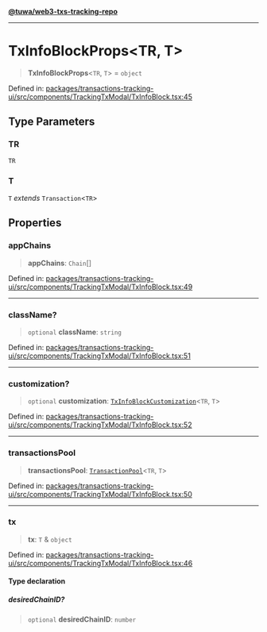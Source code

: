 [**@tuwa/web3-txs-tracking-repo**](../../../README.md)

***

# TxInfoBlockProps\<TR, T\>

> **TxInfoBlockProps**\<`TR`, `T`\> = `object`

Defined in: [packages/transactions-tracking-ui/src/components/TrackingTxModal/TxInfoBlock.tsx:45](https://github.com/TuwaIO/web3-transactions-tracking/blob/926476a2e29dd99c5b16e664ed8df05f81039399/packages/transactions-tracking-ui/src/components/TrackingTxModal/TxInfoBlock.tsx#L45)

## Type Parameters

### TR

`TR`

### T

`T` *extends* `Transaction`\<`TR`\>

## Properties

### appChains

> **appChains**: `Chain`[]

Defined in: [packages/transactions-tracking-ui/src/components/TrackingTxModal/TxInfoBlock.tsx:49](https://github.com/TuwaIO/web3-transactions-tracking/blob/926476a2e29dd99c5b16e664ed8df05f81039399/packages/transactions-tracking-ui/src/components/TrackingTxModal/TxInfoBlock.tsx#L49)

***

### className?

> `optional` **className**: `string`

Defined in: [packages/transactions-tracking-ui/src/components/TrackingTxModal/TxInfoBlock.tsx:51](https://github.com/TuwaIO/web3-transactions-tracking/blob/926476a2e29dd99c5b16e664ed8df05f81039399/packages/transactions-tracking-ui/src/components/TrackingTxModal/TxInfoBlock.tsx#L51)

***

### customization?

> `optional` **customization**: [`TxInfoBlockCustomization`](TxInfoBlockCustomization.md)\<`TR`, `T`\>

Defined in: [packages/transactions-tracking-ui/src/components/TrackingTxModal/TxInfoBlock.tsx:52](https://github.com/TuwaIO/web3-transactions-tracking/blob/926476a2e29dd99c5b16e664ed8df05f81039399/packages/transactions-tracking-ui/src/components/TrackingTxModal/TxInfoBlock.tsx#L52)

***

### transactionsPool

> **transactionsPool**: [`TransactionPool`](../../../web3-transactions-tracking-core/src/type-aliases/TransactionPool.md)\<`TR`, `T`\>

Defined in: [packages/transactions-tracking-ui/src/components/TrackingTxModal/TxInfoBlock.tsx:50](https://github.com/TuwaIO/web3-transactions-tracking/blob/926476a2e29dd99c5b16e664ed8df05f81039399/packages/transactions-tracking-ui/src/components/TrackingTxModal/TxInfoBlock.tsx#L50)

***

### tx

> **tx**: `T` & `object`

Defined in: [packages/transactions-tracking-ui/src/components/TrackingTxModal/TxInfoBlock.tsx:46](https://github.com/TuwaIO/web3-transactions-tracking/blob/926476a2e29dd99c5b16e664ed8df05f81039399/packages/transactions-tracking-ui/src/components/TrackingTxModal/TxInfoBlock.tsx#L46)

#### Type declaration

##### desiredChainID?

> `optional` **desiredChainID**: `number`

